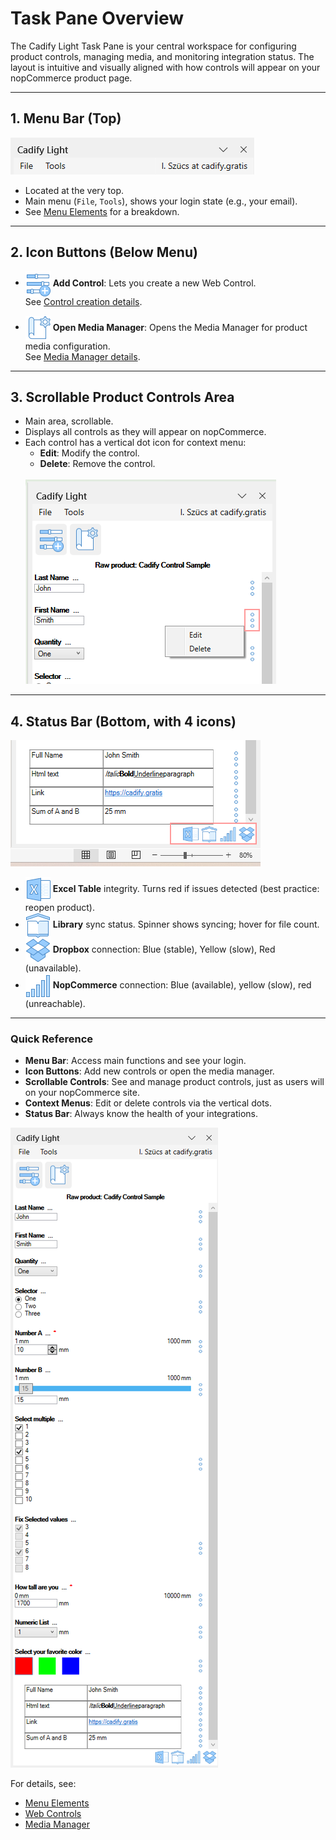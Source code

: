 # Task Pane Overview

The Cadify Light Task Pane is your central workspace for configuring product controls, managing media, and monitoring integration status. The layout is intuitive and visually aligned with how controls will appear on your nopCommerce product page.

---

## 1. Menu Bar (Top)
<img src="https://raw.githubusercontent.com/Cadify/Cadify-Light-User-Manual/main/docs/taskPane/images/MenuBar.png" alt="Menu">

- Located at the very top.
- Main menu (`File`, `Tools`), shows your login state (e.g., your email).
- See [Menu Elements](/light/menu_elements) for a breakdown.

---

## 2. Icon Buttons (Below Menu)

- <img src="https://raw.githubusercontent.com/Cadify/Cadify-Light-User-Manual/main/docs/taskPane/images/AddWebControl.png" alt="AddWebControl" style="vertical-align: middle;"> **Add Control**: Lets you create a new Web Control.  
  See [Control creation details](/controls/cadifycontrols).

- <img src="https://raw.githubusercontent.com/Cadify/Cadify-Light-User-Manual/main/docs/taskPane/images/mediaManager.png" alt="MediaManager" style="vertical-align: middle;"> **Open Media Manager**: Opens the Media Manager for product media configuration.  
  See [Media Manager details](/mediaManager/MediaManager).

---

## 3. Scrollable Product Controls Area

- Main area, scrollable.
- Displays all controls as they will appear on nopCommerce.
- Each control has a vertical dot icon for context menu:  
  - **Edit**: Modify the control.  
  - **Delete**: Remove the control.
  <br>
  <img src="https://raw.githubusercontent.com/Cadify/Cadify-Light-User-Manual/main/docs/taskPane/images/ControlContextMenu.png" alt="ContextMenu">

---

## 4. Status Bar (Bottom, with 4 icons)

<img src="https://raw.githubusercontent.com/Cadify/Cadify-Light-User-Manual/main/docs/taskPane/images/StatusBar.png" alt="Status Bar">

- <img src="https://raw.githubusercontent.com/Cadify/Cadify-Light-User-Manual/main/docs/taskPane/images/excel.png" alt="Excel status" style="vertical-align: middle;"> **Excel Table** integrity. Turns red if issues detected (best practice: reopen product).
- <img src="https://raw.githubusercontent.com/Cadify/Cadify-Light-User-Manual/main/docs/taskPane/images/library.png" alt="Library status" style="vertical-align: middle;"> **Library** sync status. Spinner shows syncing; hover for file count.
- <img src="https://raw.githubusercontent.com/Cadify/Cadify-Light-User-Manual/main/docs/taskPane/images/dropbox.png" alt="Dropbox status" style="vertical-align: middle;"> **Dropbox** connection: Blue (stable), Yellow (slow), Red (unavailable).
- <img src="https://raw.githubusercontent.com/Cadify/Cadify-Light-User-Manual/main/docs/taskPane/images/nopC.png" alt="NopC status" style="vertical-align: middle;"> **NopCommerce** connection: Blue (available), yellow (slow), red (unreachable).

---

### Quick Reference

- **Menu Bar**: Access main functions and see your login.
- **Icon Buttons**: Add new controls or open the media manager.
- **Scrollable Controls**: See and manage product controls, just as users will on your nopCommerce site.
- **Context Menus**: Edit or delete controls via the vertical dots.
- **Status Bar**: Always know the health of your integrations.

<img src="https://raw.githubusercontent.com/Cadify/Cadify-Light-User-Manual/main/docs/taskPane/images/TaskPaneOverview.png" alt="TaskPaneOverview">

For details, see:  
- [Menu Elements](/light/menu_elements)  
- [Web Controls](/controls/cadifycontrols)  
- [Media Manager](/mediaManager/MediaManager)